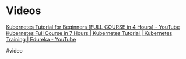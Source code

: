 # Videos
[Kubernetes Tutorial for Beginners [FULL COURSE in 4 Hours] - YouTube](https://www.youtube.com/watch?v=X48VuDVv0do&t=3s)
[Kubernetes Full Course in 7 Hours | Kubernetes Tutorial | Kubernetes Training | Edureka - YouTube](https://www.youtube.com/watch?v=0j-iIW3_sbg)

#video